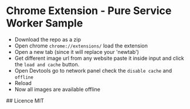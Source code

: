 # Chrome Extension - Pure Service Worker Sample

- Download the repo as a zip
- Open chrome `chrome://extensions/` load the extension
- Open a new tab (since it will replace your 'newtab')
- Get different image url from any website paste it inside input and click the `load and cache` button.
- Open Devtools go to network panel check the `disable cache` and `offline`
- Reload
- Now all images are available offline

## Licence
MIT
